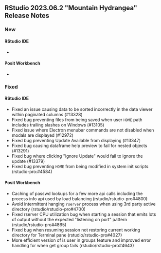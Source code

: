 
## RStudio 2023.06.2 "Mountain Hydrangea" Release Notes

### New

#### RStudio IDE
- 

#### Posit Workbench
- 

### Fixed

#### RStudio IDE
- Fixed an issue causing data to be sorted incorrectly in the data viewer within paginated columns (#13328)
- Fixed bug preventing files from being saved when user `HOME` path includes trailing slashes on Windows (#13105)
- Fixed issue where Electron menubar commands are not disabled when modals are displayed (#12972)
- Fixed bug preventing Update Available from displaying (#13347)
- Fixed bug causing dataframe help preview to fail for nested objects (#13291)
- Fixed bug where clicking "Ignore Update" would fail to ignore the update (#13379)
- Fixed bug preventing `HOME` from being modified in system init scripts (rstudio-pro:#4584)

#### Posit Workbench
- Caching of passwd lookups for a few more api calls including the process info api used by load balancing (rstudio/rstudio-pro#4800)
- Avoid intermittent hanging `rserver` process when using 3rd party active directory (rstudio/rstudio-pro#4700)
- Fixed rserver CPU utilization bug when starting a session that emits lots of output without the expected "listening on port" pattern (rstudio/rstudio-pro#4865)
- Fixed bug when resuming session not restoring current working directory for Terminal pane (rstudio/rstudio-pro#4027)
- More efficient version of is user in groups feature and improved error handling for when get group fails (rstudio/rstudio-pro#4643)
